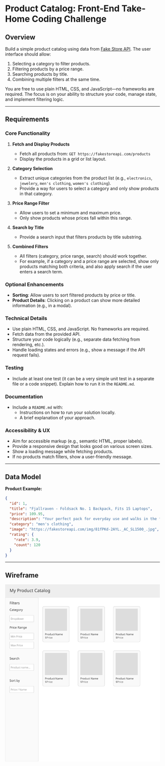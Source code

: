 # Product Catalog: Front-End Take-Home Coding Challenge

## Overview

Build a simple product catalog using data from [Fake Store API](https://fakestoreapi.com/products). The user interface should allow:

1. Selecting a category to filter products.
2. Filtering products by a price range.
3. Searching products by title.
4. Combining multiple filters at the same time.

You are free to use plain HTML, CSS, and JavaScript—no frameworks are required. The focus is on your ability to structure your code, manage state, and implement filtering logic.

---

## Requirements

### Core Functionality

1. **Fetch and Display Products**
   - Fetch all products from: `GET https://fakestoreapi.com/products`
   - Display the products in a grid or list layout.

2. **Category Selection**
   - Extract unique categories from the product list (e.g., `electronics`, `jewelery`, `men's clothing`, `women's clothing`).
   - Provide a way for users to select a category and only show products in that category.

3. **Price Range Filter**
   - Allow users to set a minimum and maximum price.
   - Only show products whose prices fall within this range.

4. **Search by Title**
   - Provide a search input that filters products by title substring.

5. **Combined Filters**
   - All filters (category, price range, search) should work together.
   - For example, if a category and a price range are selected, show only products matching both criteria, and also apply search if the user enters a search term.

### Optional Enhancements

- **Sorting**: Allow users to sort filtered products by price or title.
- **Product Details**: Clicking on a product can show more detailed information (e.g., in a modal).

### Technical Details

- Use plain HTML, CSS, and JavaScript. No frameworks are required.
- Fetch data from the provided API.
- Structure your code logically (e.g., separate data fetching from rendering, etc.).
- Handle loading states and errors (e.g., show a message if the API request fails).

### Testing

- Include at least one test (it can be a very simple unit test in a separate file or a code snippet). Explain how to run it in the `README.md`.

### Documentation

- Include a `README.md` with:
  - Instructions on how to run your solution locally.
  - A brief explanation of your approach.
  
### Accessibility & UX

- Aim for accessible markup (e.g., semantic HTML, proper labels).
- Provide a responsive design that looks good on various screen sizes.
- Show a loading message while fetching products.
- If no products match filters, show a user-friendly message.

---

## Data Model

**Product Example:**

```json
{
  "id": 1,
  "title": "Fjallraven - Foldsack No. 1 Backpack, Fits 15 Laptops",
  "price": 109.95,
  "description": "Your perfect pack for everyday use and walks in the forest...",
  "category": "men's clothing",
  "image": "https://fakestoreapi.com/img/81fPKd-2AYL._AC_SL1500_.jpg",
  "rating": {
    "rate": 3.9,
    "count": 120
  }
}
```

---

## Wireframe

![./wireframe.svg](./wireframe.svg)
